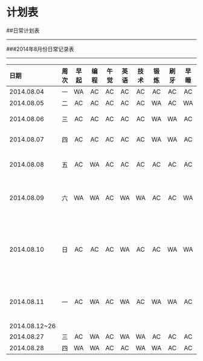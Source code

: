 计划表
===


##日常计划表

---


###2014年8月份日常记录表

---

|日期       |周次 |早起 |编程 |午觉|英语|技术|锻炼  |刷牙 |早睡|备注|
|:---------|:--:|:--:|:--:|:--:|:--:|:--:|:--:|:--:|:--:|:----:|
|2014.08.04|  一|WA  |AC  |AC  |AC  |AC  |AC  |AC  |AC  |今天开始了！|
|2014.08.05|  二|AC  |AC  |AC  |AC  |AC  |WA  |AC  |WA  |没睡好，想太多|
|2014.08.06|  三|AC  |AC  |AC  |AC  |AC  |WA  |WA  |AC  |看了不少关于blog搭建的东西|
|2014.08.07|  四|AC  |AC  |AC  |AC  |AC  |WA  |WA  |AC  |看了不少关于blog搭建的东西|
|2014.08.08|  五|AC  |WA  |AC  |AC  |AC  |AC  |AC  |AC  |上午整理了图论的内容，下午讲了基础|
|2014.08.09|  六|WA  |WA  |AC  |WA  |WA  |AC  |AC  |WA  |今天实验室一起去了海边沙滩排球，这可以叫做party吧= =|
|2014.08.10|  日|AC  |AC  |AC  |WA  |AC  |AC  |WA  |WA  |晚上的bestcoder水了。。一个忘记弹出栈，另一个动归不深刻，后面一个数学题，看了一会儿没找出方案，另一个google题没想|
|2014.08.11|  一|AC  |WA  |AC  |WA  |AC  |WA  |WA  |AC  |看了看有趣的hustoj，关于分布式的探讨等等还有待挖掘啊|
|2014.08.12~26|  ||||||||||
|2014.08.27|  三|AC  |WA  |AC  |WA  |WA  |AC  |AC  |AC  |~/Me/2014.08.27|
|2014.08.28|  四|WA  |WA  |AC  |AC  |WA  |WA  |AC  |AC  |~/Me/2014.08.28|
